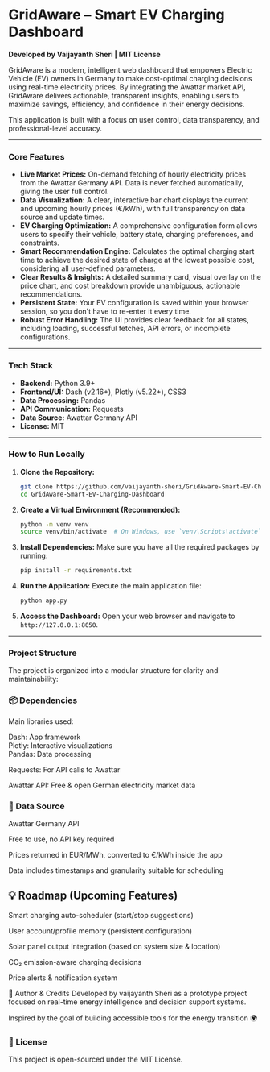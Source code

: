 # GridAware – Smart EV Charging Dashboard

**Developed by Vaijayanth Sheri | MIT License**

GridAware is a modern, intelligent web dashboard that empowers Electric Vehicle (EV) owners in Germany to make cost-optimal charging decisions using real-time electricity prices. By integrating the Awattar market API, GridAware delivers actionable, transparent insights, enabling users to maximize savings, efficiency, and confidence in their energy decisions.

This application is built with a focus on user control, data transparency, and professional-level accuracy.

---

### **Core Features**

*   **Live Market Prices:** On-demand fetching of hourly electricity prices from the Awattar Germany API. Data is never fetched automatically, giving the user full control.
*   **Data Visualization:** A clear, interactive bar chart displays the current and upcoming hourly prices (€/kWh), with full transparency on data source and update times.
*   **EV Charging Optimization:** A comprehensive configuration form allows users to specify their vehicle, battery state, charging preferences, and constraints.
*   **Smart Recommendation Engine:** Calculates the optimal charging start time to achieve the desired state of charge at the lowest possible cost, considering all user-defined parameters.
*   **Clear Results & Insights:** A detailed summary card, visual overlay on the price chart, and cost breakdown provide unambiguous, actionable recommendations.
*   **Persistent State:** Your EV configuration is saved within your browser session, so you don't have to re-enter it every time.
*   **Robust Error Handling:** The UI provides clear feedback for all states, including loading, successful fetches, API errors, or incomplete configurations.

---

### **Tech Stack**

*   **Backend:** Python 3.9+
*   **Frontend/UI:** Dash (v2.16+), Plotly (v5.22+), CSS3
*   **Data Processing:** Pandas
*   **API Communication:** Requests
*   **Data Source:** Awattar Germany API
*   **License:** MIT

---

### **How to Run Locally**

1.  **Clone the Repository:**
    ```bash
    git clone https://github.com/vaijayanth-sheri/GridAware-Smart-EV-Charging-Dashboard.git
    cd GridAware-Smart-EV-Charging-Dashboard
    ```

2.  **Create a Virtual Environment (Recommended):**
    ```bash
    python -m venv venv
    source venv/bin/activate  # On Windows, use `venv\Scripts\activate`
    ```

3.  **Install Dependencies:**
    Make sure you have all the required packages by running:
    ```bash
    pip install -r requirements.txt
    ```

4.  **Run the Application:**
    Execute the main application file:
    ```bash
    python app.py
    ```

5.  **Access the Dashboard:**
    Open your web browser and navigate to `http://127.0.0.1:8050`.

---

### **Project Structure**

The project is organized into a modular structure for clarity and maintainability:

### 📦 Dependencies
Main libraries used:

Dash: App framework\
Plotly: Interactive visualizations\
Pandas: Data processing

Requests: For API calls to Awattar

Awattar API: Free & open German electricity market data

### 🔐 Data Source
Awattar Germany API

Free to use, no API key required

Prices returned in EUR/MWh, converted to €/kWh inside the app

Data includes timestamps and granularity suitable for scheduling

## 💡 Roadmap (Upcoming Features)
Smart charging auto-scheduler (start/stop suggestions)

User account/profile memory (persistent configuration)

Solar panel output integration (based on system size & location)

CO₂ emission-aware charging decisions

Price alerts & notification system

👤 Author & Credits
Developed by vaijayanth Sheri as a prototype project focused on real-time energy intelligence and decision support systems.


Inspired by the goal of building accessible tools for the energy transition 🌍

### 📄 License
This project is open-sourced under the MIT License.
